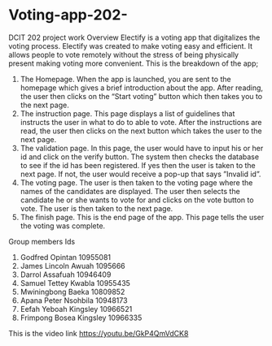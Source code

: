# Voting-app-202-
DCIT 202 project work
Overview 
Electify is a voting app that digitalizes the voting process. Electify was created to make voting easy and efficient. It allows people to vote remotely without the stress of being physically present making voting more convenient.
This is the breakdown of the app;
1.	The Homepage. 
When the app is launched, you are sent to the homepage which gives a brief introduction about the app. After reading, the user then clicks on the “Start voting” button which then takes you to the next page.
2.	The instruction page.
This page displays a list of guidelines that instructs the user in what to do to able to vote. After the instructions are read, the user then clicks on the next button which takes the user to the next page.
3.	The validation page.
In this page, the user would have to input his or her id and click on the verify button. The system then checks the database to see if the id has been registered. If yes then the user is taken to the next page. If not, the user would receive a pop-up that says  ”Invalid id”.
4.	The voting page.
The user is then taken to the voting page where the names of the candidates are displayed. The user then selects the candidate he or she wants to vote for and clicks on the vote button to vote. The user is then taken to the next page.
5.	 The finish page.
This is the end page of the app. This page tells the user the voting was complete.



Group members			Ids		
1.	Godfred Opintan         		 10955081	
2.	James Lincoln Awuah 		 1095666	
3.	Darrol Assafuah           		 10946409	
4.	Samuel Tettey Kwabla  		10955435	
5.	Mwiningbong Baeka		10809852
6.	Apana Peter Nsohbila		10948173
7.	Eefah Yeboah Kingsley 		10966521
8.	Frimpong Bosea Kingsley	10966335


This is the video link https://youtu.be/GkP4QmVdCK8
